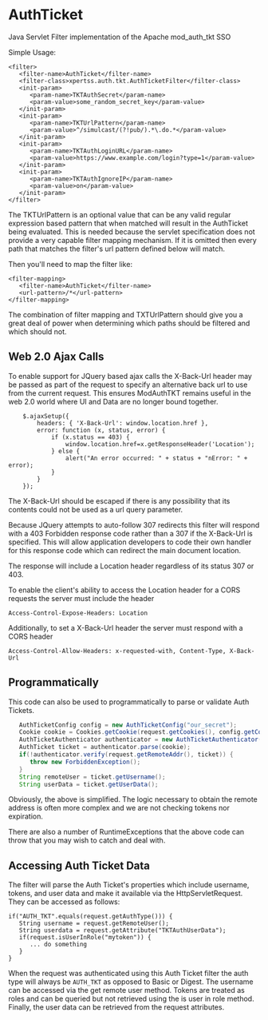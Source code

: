 # AuthTicket
Java Servlet Filter implementation of the Apache mod_auth_tkt SSO

Simple Usage:
```
<filter>
   <filter-name>AuthTicket</filter-name>
   <filter-class>xpertss.auth.tkt.AuthTicketFilter</filter-class>
   <init-param>
      <param-name>TKTAuthSecret</param-name>
      <param-value>some_random_secret_key</param-value>
   </init-param>
   <init-param>
      <param-name>TKTUrlPattern</param-name>
      <param-value>^/simulcast/(?!pub/).*\.do.*</param-value>
   </init-param>
   <init-param>
      <param-name>TKTAuthLoginURL</param-name>
      <param-value>https://www.example.com/login?type=1</param-value>
   </init-param>
   <init-param>
      <param-name>TKTAuthIgnoreIP</param-name>
      <param-value>on</param-value>
   </init-param>
</filter>
```
The TKTUrlPattern is an optional value that can be any valid regular expression
based pattern that when matched will result in the AuthTicket being evaluated.
This is needed because the servlet specification does not provide a very capable
filter mapping mechanism. If it is omitted then every path that matches the
filter's url pattern defined below will match.

Then you'll need to map the filter like:
```
<filter-mapping>
   <filter-name>AuthTicket</filter-name>
   <url-pattern>/*</url-pattern>
</filter-mapping>
```

The combination of filter mapping and TXTUrlPattern should give you a great deal
of power when determining which paths should be filtered and which should not.


Web 2.0 Ajax Calls
------------------

To enable support for JQuery based ajax calls the X-Back-Url header may be passed as
part of the request to specify an alternative back url to use from the current request.
This ensures ModAuthTKT remains useful in the web 2.0 world where UI and Data are no
longer bound together.

```
    $.ajaxSetup({
        headers: { 'X-Back-Url': window.location.href },
        error: function (x, status, error) {
            if (x.status == 403) {
                window.location.href=x.getResponseHeader('Location');
            } else {
                alert("An error occurred: " + status + "nError: " + error);
            }
        }
    });
```
The X-Back-Url should be escaped if there is any possibility that its contents could
not be used as a url query parameter.

Because JQuery attempts to auto-follow 307 redirects this filter will respond with a
403 Forbidden response code rather than a 307 if the X-Back-Url is specified. This
will allow application developers to code their own handler for this response code
which can redirect the main document location.

The response will include a Location header regardless of its status 307 or 403.

To enable the client's ability to access the Location header for a CORS requests the
server must include the header

```
Access-Control-Expose-Headers: Location
```

Additionally, to set a X-Back-Url header the server must respond with a CORS header

```
Access-Control-Allow-Headers: x-requested-with, Content-Type, X-Back-Url
```

Programmatically
----------------

This code can also be used to programmatically to parse or validate Auth Tickets.

```java
   AuthTicketConfig config = new AuthTicketConfig("our_secret");
   Cookie cookie = Cookies.getCookie(request.getCookies(), config.getCookieName());
   AuthTicketAuthenticator authenticator = new AuthTicketAuthenticator(config);
   AuthTicket ticket = authenticator.parse(cookie);
   if(!authenticator.verify(request.getRemoteAddr(), ticket)) {
      throw new ForbiddenException();
   }
   String remoteUser = ticket.getUsername();
   String userData = ticket.getUserData();
```

Obviously, the above is simplified. The logic necessary to obtain the remote
address is often more complex and we are not checking tokens nor expiration.

There are also a number of RuntimeExceptions that the above code can throw that
you may wish to catch and deal with.


Accessing Auth Ticket Data
--------------------------

The filter will parse the Auth Ticket's properties which include username, tokens,
and user data and make it available via the HttpServletRequest. They can be accessed
as follows:

```
if("AUTH_TKT".equals(request.getAuthType())) {
   String username = request.getRemoteUser();
   String userdata = request.getAttribute("TKTAuthUserData");
   if(request.isUserInRole("mytoken")) {
      ... do something
   }
}
```

When the request was authenticated using this Auth Ticket filter the auth type will
always be `AUTH_TKT` as opposed to Basic or Digest. The username can be accessed via
the get remote user method. Tokens are treated as roles and can be queried but not
retrieved using the is user in role method. Finally, the user data can be retrieved
from the request attributes.